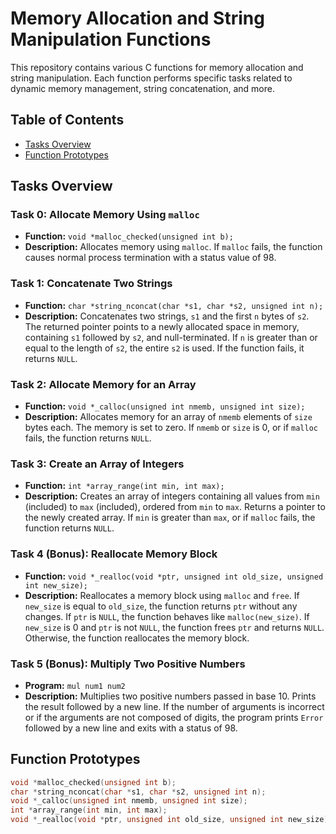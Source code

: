 # Memory Allocation and String Manipulation Functions

This repository contains various C functions for memory allocation and string manipulation. Each function performs specific tasks related to dynamic memory management, string concatenation, and more.

## Table of Contents

- [Tasks Overview](#tasks-overview)
- [Function Prototypes](#function-prototypes)

## Tasks Overview

### Task 0: Allocate Memory Using `malloc`
- **Function:** `void *malloc_checked(unsigned int b);`
- **Description:** Allocates memory using `malloc`. If `malloc` fails, the function causes normal process termination with a status value of 98.

### Task 1: Concatenate Two Strings
- **Function:** `char *string_nconcat(char *s1, char *s2, unsigned int n);`
- **Description:** Concatenates two strings, `s1` and the first `n` bytes of `s2`. The returned pointer points to a newly allocated space in memory, containing `s1` followed by `s2`, and null-terminated. If `n` is greater than or equal to the length of `s2`, the entire `s2` is used. If the function fails, it returns `NULL`.

### Task 2: Allocate Memory for an Array
- **Function:** `void *_calloc(unsigned int nmemb, unsigned int size);`
- **Description:** Allocates memory for an array of `nmemb` elements of `size` bytes each. The memory is set to zero. If `nmemb` or `size` is 0, or if `malloc` fails, the function returns `NULL`.

### Task 3: Create an Array of Integers
- **Function:** `int *array_range(int min, int max);`
- **Description:** Creates an array of integers containing all values from `min` (included) to `max` (included), ordered from `min` to `max`. Returns a pointer to the newly created array. If `min` is greater than `max`, or if `malloc` fails, the function returns `NULL`.

### Task 4 (Bonus): Reallocate Memory Block
- **Function:** `void *_realloc(void *ptr, unsigned int old_size, unsigned int new_size);`
- **Description:** Reallocates a memory block using `malloc` and `free`. If `new_size` is equal to `old_size`, the function returns `ptr` without any changes. If `ptr` is `NULL`, the function behaves like `malloc(new_size)`. If `new_size` is 0 and `ptr` is not `NULL`, the function frees `ptr` and returns `NULL`. Otherwise, the function reallocates the memory block.

### Task 5 (Bonus): Multiply Two Positive Numbers
- **Program:** `mul num1 num2`
- **Description:** Multiplies two positive numbers passed in base 10. Prints the result followed by a new line. If the number of arguments is incorrect or if the arguments are not composed of digits, the program prints `Error` followed by a new line and exits with a status of 98.

## Function Prototypes

```c
void *malloc_checked(unsigned int b);
char *string_nconcat(char *s1, char *s2, unsigned int n);
void *_calloc(unsigned int nmemb, unsigned int size);
int *array_range(int min, int max);
void *_realloc(void *ptr, unsigned int old_size, unsigned int new_size);
